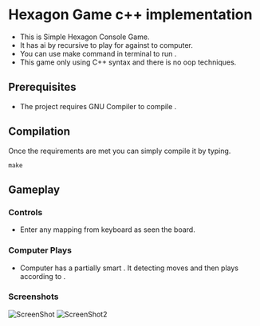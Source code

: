 # Hexagon Game c++ implementation
 
* This is Simple Hexagon Console Game. 
* It has ai by recursive to play for against to computer.
* You can use make command in terminal to run . 
* This game only using C++ syntax and there is no oop techniques.


## Prerequisites

* The project requires GNU Compiler to compile . 

## Compilation
Once the requirements are met you can simply compile it by typing.
```
make

```
## Gameplay

### Controls
* Enter any mapping from keyboard as seen the board.

### Computer Plays 

* Computer has a partially smart . It detecting  moves and then plays according to .


### Screenshots

![ScreenShot](/Hw1-SS.png)
![ScreenShot2](/hw2-ss.png)
